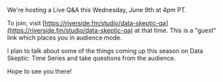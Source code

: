 We're hosting a Live Q&A this Wednesday, June 9th at 4pm PT.

To join, visit [https://riverside.fm/studio/data-skeptic-qa](https://riverside.fm/studio/data-skeptic-qa) at that time.  This is a "guest" link which places you in audience mode.

I plan to talk about some of the things coming up this season on Data Skeptic: Time Series and take questions from the audience.

Hope to see you there!

